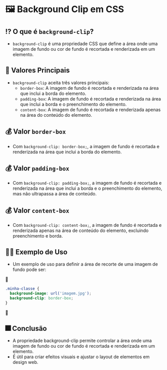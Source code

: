 # 🖼 Background Clip em CSS

## ⁉ O que é `background-clip`?
- `background-clip` é uma propriedade CSS que define a área onde uma imagem de fundo ou cor de fundo é recortada e renderizada em um elemento.

## 🧩 Valores Principais
- `background-clip` aceita três valores principais:
  - `border-box`: A imagem de fundo é recortada e renderizada na área que inclui a borda do elemento.
  - `padding-box`: A imagem de fundo é recortada e renderizada na área que inclui a borda e o preenchimento do elemento.
  - `content-box`: A imagem de fundo é recortada e renderizada apenas na área do conteúdo do elemento.

## 💰 Valor `border-box`
- Com `background-clip: border-box;`, a imagem de fundo é recortada e renderizada na área que inclui a borda do elemento.

## 💰 Valor `padding-box`
- Com `background-clip: padding-box;`, a imagem de fundo é recortada e renderizada na área que inclui a borda e o preenchimento do elemento, mas não ultrapassa a área de conteúdo.

## 💰 Valor `content-box`
- Com `background-clip: content-box;`, a imagem de fundo é recortada e renderizada apenas na área de conteúdo do elemento, excluindo preenchimento e borda.

## 👩‍🏫 Exemplo de Uso
- Um exemplo de uso para definir a área de recorte de uma imagem de fundo pode ser:

📌

  ```css
  .minha-classe {
    background-image: url('imagem.jpg');
    background-clip: border-box;
  }
   ```
📌

## 🎆 Conclusão
- A propriedade background-clip permite controlar a área onde uma imagem de fundo ou cor de fundo é recortada e renderizada em um elemento.
- É útil para criar efeitos visuais e ajustar o layout de elementos em design web.
